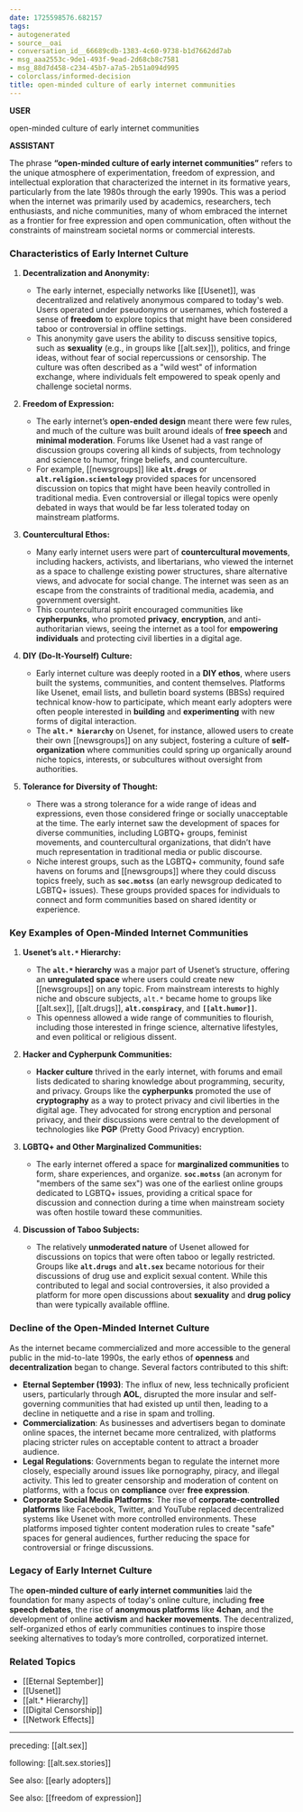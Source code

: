 ```yaml
---
date: 1725598576.682157
tags:
- autogenerated
- source__oai
- conversation_id__66689cdb-1383-4c60-9738-b1d7662dd7ab
- msg_aaa2553c-9de1-493f-9ead-2d68cb8c7581
- msg_88d7d458-c234-45b7-a7a5-2b51a094d995
- colorclass/informed-decision
title: open-minded culture of early internet communities
---
```


**USER**

open-minded culture of early internet communities


**ASSISTANT**

The phrase **“open-minded culture of early internet communities”** refers to the unique atmosphere of experimentation, freedom of expression, and intellectual exploration that characterized the internet in its formative years, particularly from the late 1980s through the early 1990s. This was a period when the internet was primarily used by academics, researchers, tech enthusiasts, and niche communities, many of whom embraced the internet as a frontier for free expression and open communication, often without the constraints of mainstream societal norms or commercial interests.

### Characteristics of Early Internet Culture

1. **Decentralization and Anonymity:**
   - The early internet, especially networks like [[Usenet]], was decentralized and relatively anonymous compared to today's web. Users operated under pseudonyms or usernames, which fostered a sense of **freedom** to explore topics that might have been considered taboo or controversial in offline settings.
   - This anonymity gave users the ability to discuss sensitive topics, such as **sexuality** (e.g., in groups like [[alt.sex]]), politics, and fringe ideas, without fear of social repercussions or censorship. The culture was often described as a "wild west" of information exchange, where individuals felt empowered to speak openly and challenge societal norms.

2. **Freedom of Expression:**
   - The early internet’s **open-ended design** meant there were few rules, and much of the culture was built around ideals of **free speech** and **minimal moderation**. Forums like Usenet had a vast range of discussion groups covering all kinds of subjects, from technology and science to humor, fringe beliefs, and counterculture.
   - For example, [[newsgroups]] like **`alt.drugs`** or **`alt.religion.scientology`** provided spaces for uncensored discussion on topics that might have been heavily controlled in traditional media. Even controversial or illegal topics were openly debated in ways that would be far less tolerated today on mainstream platforms.

3. **Countercultural Ethos:**
   - Many early internet users were part of **countercultural movements**, including hackers, activists, and libertarians, who viewed the internet as a space to challenge existing power structures, share alternative views, and advocate for social change. The internet was seen as an escape from the constraints of traditional media, academia, and government oversight.
   - This countercultural spirit encouraged communities like **cypherpunks**, who promoted **privacy**, **encryption**, and anti-authoritarian views, seeing the internet as a tool for **empowering individuals** and protecting civil liberties in a digital age.

4. **DIY (Do-It-Yourself) Culture:**
   - Early internet culture was deeply rooted in a **DIY ethos**, where users built the systems, communities, and content themselves. Platforms like Usenet, email lists, and bulletin board systems (BBSs) required technical know-how to participate, which meant early adopters were often people interested in **building** and **experimenting** with new forms of digital interaction.
   - The **`alt.* hierarchy`** on Usenet, for instance, allowed users to create their own [[newsgroups]] on any subject, fostering a culture of **self-organization** where communities could spring up organically around niche topics, interests, or subcultures without oversight from authorities.

5. **Tolerance for Diversity of Thought:**
   - There was a strong tolerance for a wide range of ideas and expressions, even those considered fringe or socially unacceptable at the time. The early internet saw the development of spaces for diverse communities, including LGBTQ+ groups, feminist movements, and countercultural organizations, that didn’t have much representation in traditional media or public discourse.
   - Niche interest groups, such as the LGBTQ+ community, found safe havens on forums and [[newsgroups]] where they could discuss topics freely, such as **`soc.motss`** (an early newsgroup dedicated to LGBTQ+ issues). These groups provided spaces for individuals to connect and form communities based on shared identity or experience.

### Key Examples of Open-Minded Internet Communities

1. **Usenet’s `alt.*` Hierarchy:**
   - The **`alt.*` hierarchy** was a major part of Usenet’s structure, offering an **unregulated space** where users could create new [[newsgroups]] on any topic. From mainstream interests to highly niche and obscure subjects, `alt.*` became home to groups like [[alt.sex]], [[alt.drugs]], **`alt.conspiracy`**, and **`[[alt.humor]]`**.
   - This openness allowed a wide range of communities to flourish, including those interested in fringe science, alternative lifestyles, and even political or religious dissent.

2. **Hacker and Cypherpunk Communities:**
   - **Hacker culture** thrived in the early internet, with forums and email lists dedicated to sharing knowledge about programming, security, and privacy. Groups like the **cypherpunks** promoted the use of **cryptography** as a way to protect privacy and civil liberties in the digital age. They advocated for strong encryption and personal privacy, and their discussions were central to the development of technologies like **PGP** (Pretty Good Privacy) encryption.
   
3. **LGBTQ+ and Other Marginalized Communities:**
   - The early internet offered a space for **marginalized communities** to form, share experiences, and organize. **`soc.motss`** (an acronym for "members of the same sex") was one of the earliest online groups dedicated to LGBTQ+ issues, providing a critical space for discussion and connection during a time when mainstream society was often hostile toward these communities.

4. **Discussion of Taboo Subjects:**
   - The relatively **unmoderated nature** of Usenet allowed for discussions on topics that were often taboo or legally restricted. Groups like **`alt.drugs`** and **`alt.sex`** became notorious for their discussions of drug use and explicit sexual content. While this contributed to legal and social controversies, it also provided a platform for more open discussions about **sexuality** and **drug policy** than were typically available offline.

### Decline of the Open-Minded Internet Culture

As the internet became commercialized and more accessible to the general public in the mid-to-late 1990s, the early ethos of **openness** and **decentralization** began to change. Several factors contributed to this shift:
- **Eternal September (1993)**: The influx of new, less technically proficient users, particularly through **AOL**, disrupted the more insular and self-governing communities that had existed up until then, leading to a decline in netiquette and a rise in spam and trolling.
- **Commercialization**: As businesses and advertisers began to dominate online spaces, the internet became more centralized, with platforms placing stricter rules on acceptable content to attract a broader audience.
- **Legal Regulations**: Governments began to regulate the internet more closely, especially around issues like pornography, piracy, and illegal activity. This led to greater censorship and moderation of content on platforms, with a focus on **compliance** over **free expression**.
- **Corporate Social Media Platforms**: The rise of **corporate-controlled platforms** like Facebook, Twitter, and YouTube replaced decentralized systems like Usenet with more controlled environments. These platforms imposed tighter content moderation rules to create "safe" spaces for general audiences, further reducing the space for controversial or fringe discussions.

### Legacy of Early Internet Culture

The **open-minded culture of early internet communities** laid the foundation for many aspects of today's online culture, including **free speech debates**, the rise of **anonymous platforms** like **4chan**, and the development of online **activism** and **hacker movements**. The decentralized, self-organized ethos of early communities continues to inspire those seeking alternatives to today’s more controlled, corporatized internet.

### Related Topics
- [[Eternal September]]
- [[Usenet]]
- [[alt.* Hierarchy]]
- [[Digital Censorship]]
- [[Network Effects]]


---

preceding: [[alt.sex]]  


following: [[alt.sex.stories]]

See also: [[early adopters]]


See also: [[freedom of expression]]